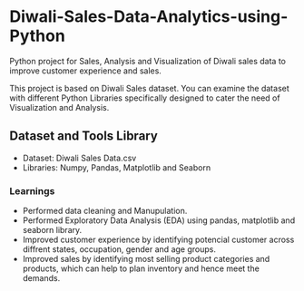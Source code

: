 # Diwali-Sales-Data-Analytics-using-Python
Python project for Sales, Analysis and Visualization of Diwali sales data to improve customer experience and sales.

This project is based on Diwali Sales dataset. You can examine the dataset with different Python Libraries specifically designed to cater the need of Visualization and Analysis.

## Dataset and Tools Library
* Dataset: Diwali Sales Data.csv
* Libraries: Numpy, Pandas, Matplotlib and Seaborn

### Learnings
* Performed data cleaning and Manupulation.
* Performed Exploratory Data Analysis (EDA) using pandas, matplotlib and seaborn library.
* Improved customer experience by identifying potencial customer across diffrent states, occupation, gender and age groups.
* Improved sales by identifying most selling product categories and products, which can help to plan inventory and hence meet the demands.
  


